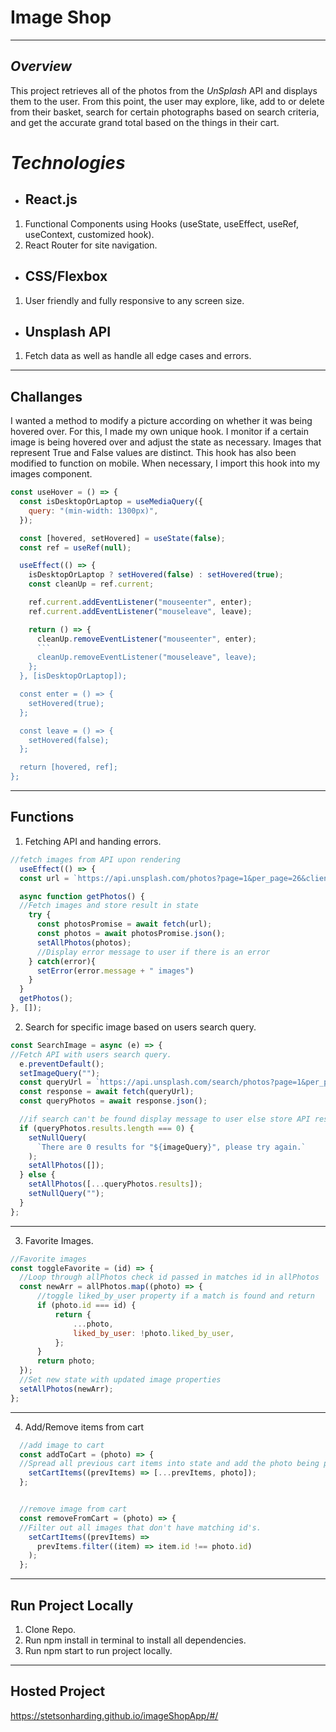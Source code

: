 # Image Shop
---
## *Overview*
This project retrieves all of the photos from the *UnSplash* API and displays them to the user. From this point, the user may explore, like, add to or delete from their basket, search for certain photographs based on search criteria, and get the accurate grand total based on the things in their cart.
# *Technologies*
- ## React.js
 1. Functional Components using Hooks (useState, useEffect, useRef, useContext, customized hook).
 2. React Router for site navigation.
- ## CSS/Flexbox
 1. User friendly and fully responsive to any screen size.
 - ## Unsplash API
 1. Fetch data as well as handle all edge cases and errors.
 ---
 ## Challanges
 
I wanted a method to modify a picture according on whether it was being hovered over. For this, I made my own unique hook. I monitor if a certain image is being hovered over and adjust the state as necessary. Images that represent True and False values are distinct. This hook has also been modified to function on mobile. When necessary, I import this hook into my images component.
 
```JavaScript
const useHover = () => {
  const isDesktopOrLaptop = useMediaQuery({
    query: "(min-width: 1300px)",
  });

  const [hovered, setHovered] = useState(false);
  const ref = useRef(null);

  useEffect(() => {
    isDesktopOrLaptop ? setHovered(false) : setHovered(true);
    const cleanUp = ref.current;

    ref.current.addEventListener("mouseenter", enter);
    ref.current.addEventListener("mouseleave", leave);

    return () => {
      cleanUp.removeEventListener("mouseenter", enter);
      ```
      cleanUp.removeEventListener("mouseleave", leave);
    };
  }, [isDesktopOrLaptop]);

  const enter = () => {
    setHovered(true);
  };

  const leave = () => {
    setHovered(false);
  };

  return [hovered, ref];
};

```
 
---

 ## Functions
 1. Fetching API and handing errors.
  ```JavaScript
  //fetch images from API upon rendering 
    useEffect(() => {
    const url = `https://api.unsplash.com/photos?page=1&per_page=26&client_id=${process.env.REACT_APP_UNSPLASH_KEY}`;

    async function getPhotos() {
    //Fetch images and store result in state 
      try {
        const photosPromise = await fetch(url);
        const photos = await photosPromise.json();
        setAllPhotos(photos);
        //Display error message to user if there is an error
      } catch(error){
        setError(error.message + " images")
      }
    }
    getPhotos();
  }, []);
  ```
 2. Search for specific image based on users search query.
  ```JavaScript
  const SearchImage = async (e) => {
  //Fetch API with users search query.
    e.preventDefault(); 
    setImageQuery("");
    const queryUrl = `https://api.unsplash.com/search/photos?page=1&per_page=26&query=${imageQuery}&client_id=${process.env.REACT_APP_UNSPLASH_KEY}`;
    const response = await fetch(queryUrl);
    const queryPhotos = await response.json();

    //if search can't be found display message to user else store API results in state.
    if (queryPhotos.results.length === 0) {
      setNullQuery(
        `There are 0 results for "${imageQuery}", please try again.`
      );
      setAllPhotos([]);
    } else {
      setAllPhotos([...queryPhotos.results]);
      setNullQuery("");
    }
  };
  ```
 ---
 3. Favorite Images.
 
  ```JavaScript
  //Favorite images
const toggleFavorite = (id) => {
    //Loop through allPhotos check id passed in matches id in allPhotos
    const newArr = allPhotos.map((photo) => {
        //toggle liked_by_user property if a match is found and return 
        if (photo.id === id) {
            return {
                ...photo,
                liked_by_user: !photo.liked_by_user,
            };
        }
        return photo;
    });
    //Set new state with updated image properties
    setAllPhotos(newArr);
};
```
---
4. Add/Remove items from cart
```JavaScript
  //add image to cart
  const addToCart = (photo) => {
  //Spread all previous cart items into state and add the photo being passed in.
    setCartItems((prevItems) => [...prevItems, photo]);
  };


  //remove image from cart
  const removeFromCart = (photo) => {
  //Filter out all images that don't have matching id's.
    setCartItems((prevItems) =>
      prevItems.filter((item) => item.id !== photo.id)
    );
  };
  ```
  ---
  ## Run Project Locally
  1. Clone Repo.
  2. Run npm install in terminal to install all dependencies.
  3. Run npm start to run project locally.
  ---
  ## Hosted Project
  https://stetsonharding.github.io/imageShopApp/#/




 


